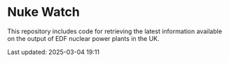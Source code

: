 # Nuke Watch

This repository includes code for retrieving the latest information available on the output of EDF nuclear power plants in the UK.

Last updated: 2025-03-04 19:11